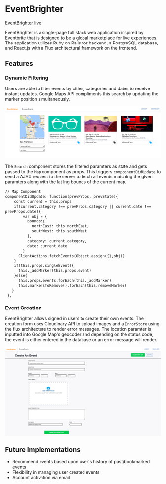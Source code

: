 # EventBrighter

[EventBrighter live][heroku]

[heroku]: event-brighter.herokuapp.com

EventBrighter is a single-page full stack web application inspired by Eventbrite that is designed to be a global marketplace for live experiences. The application utilizes Ruby on Rails for backend, a PostgreSQL database, and React.js with a Flux architectural framework on the frontend.

## Features

### Dynamic Filtering

Users are able to filter events by cities, categories and dates to receive instant updates. Google Maps API compliments this search by updating the marker position simultaneously. 

![Example1](./app/assets/images/github_example1.png)

The `Search` component stores the filtered paramters as state and gets passed to the `Map` component as props. This triggers `compoonentDidUpdate` to send a AJAX request to the server to fetch all events matching the given paramters along with the lat lng bounds of the current map.

```
// Map Component
componentDidUpdate: function(prevProps, prevState){
    const current = this.props
    if(current.category !== prevProps.category || current.date !== prevProps.date){
        var obj = {
          bounds:{
            northEast: this.northEast,
            southWest: this.southWest
          },
          category: current.category,
          date: current.date
        }
      ClientActions.fetchEvents(Object.assign({},obj))
    }
    if(this.props.singleEvent){
      this._addMarker(this.props.event)
    }else{
      this.props.events.forEach(this._addMarker)
      this.markersToRemove().forEach(this.removeMarker)
   }
 },
```

### Event Creation

EventBrighter allows signed in users to create their own events. The creation form uses Cloudinary API to upload images and a `ErrorStore` using the flux architecture to render error messages. The location paramter is inputted into Google Map's geocoder and depending on the status code, the event is either entered in the database or an error message will render.

![Example1](./app/assets/images/github_example2.png)

## Future Implementations
- Recommend events based upon user's history of past/bookmarked events
- Flexibility in managing user created events
- Account activation via email
